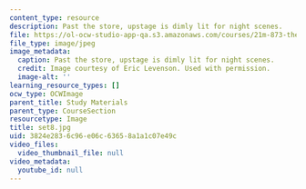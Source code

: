 ```yaml
---
content_type: resource
description: Past the store, upstage is dimly lit for night scenes.
file: https://ol-ocw-studio-app-qa.s3.amazonaws.com/courses/21m-873-theater-arts-topics-suburbia-january-iap-2008/3824e2836c96e06c63658a1a1c07e49c_set8.jpg
file_type: image/jpeg
image_metadata:
  caption: Past the store, upstage is dimly lit for night scenes.
  credit: Image courtesy of Eric Levenson. Used with permission.
  image-alt: ''
learning_resource_types: []
ocw_type: OCWImage
parent_title: Study Materials
parent_type: CourseSection
resourcetype: Image
title: set8.jpg
uid: 3824e283-6c96-e06c-6365-8a1a1c07e49c
video_files:
  video_thumbnail_file: null
video_metadata:
  youtube_id: null
---
```

